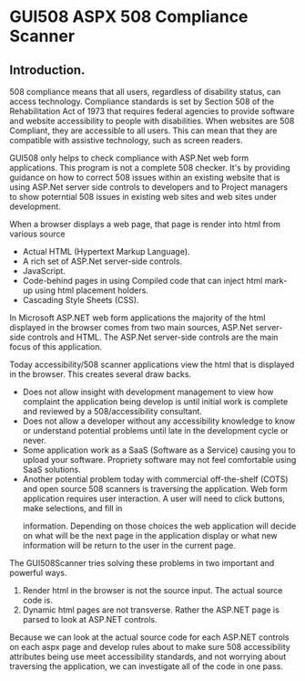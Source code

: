 # <h1>GUI508 ASPX 508 Compliance Scanner</h1>

<h2>Introduction.</h2>
<p>
508 compliance means that all users, regardless of disability status, can access technology. 
Compliance standards is set by Section 508 of the Rehabilitation Act of 1973 that requires federal agencies to provide software and website accessibility to people with disabilities. When websites are 508 Compliant, they are accessible to all users. This can mean that they are compatible with assistive technology, such as screen readers.

GUI508 only helps to check compliance with ASP.Net web form applications. This program is not a complete 508 checker.
It's by providing guidance on how to correct 508 issues within an existing website that is using ASP.Net server side controls to developers and to Project managers to show poterntial 508 issues in existing web sites and web sites under development.
</p>

<p>
When a browser displays a web page, that page is render into html from various source
</p>
<ul>

<li>Actual HTML (Hypertext Markup Language).</li>
<li>A rich set of ASP.Net server-side controls.</li>
<li>JavaScript.</li>
<li>Code-behind pages in using Compiled code that can inject html mark-up using html placement holders.</li>
<li>Cascading Style Sheets (CSS).</li>
</ul>
<p>
In Microsoft ASP.NET web form applications the majority of the html displayed in the browser comes from two main sources, ASP.Net server-side controls and HTML. The ASP.Net server-side controls are the main focus of this application.
</p>
<p>Today accessibility/508 scanner applications view the html that is displayed in the browser. This creates several draw backs.</p>
<ul>
<li>Does not allow insight with development management to view how complaint the application being develop is until initial work is complete and reviewed by a 508/accessibility consultant. </li>
<li>Does not allow a developer without any accessibility knowledge to know or understand potential problems until late in the development cycle or never.</li>
<li>Some application work as a SaaS (Software as a Service) causing you to upload your software. Propriety software may not feel comfortable using SaaS solutions.</li>
<li>Another potential problem today with commercial off-the-shelf (COTS) and open source 508 scanners is traversing the application. Web form application requires user interaction. A user will need to click buttons, make selections, and fill in

information. Depending on those choices the web application will decide on what will be the next page in the application display or what new information will be return to the user in the current page. </li>

</ul>
The GUI508Scanner
tries solving these problems in two important and powerful ways. 
<ol>
<li>Render html in the browser is not the source input. The actual source code is. </li>
<li>Dynamic html pages are not transverse. Rather the ASP.NET page is parsed to look at ASP.NET controls.</li>
</ol>


Because we can look at the actual source code for each ASP.NET controls on each aspx page and develop rules about to make sure 508 accessibility attributes being use meet accessibility standards, and not worrying about traversing the application, we can investigate all of the code in one pass.  


 

